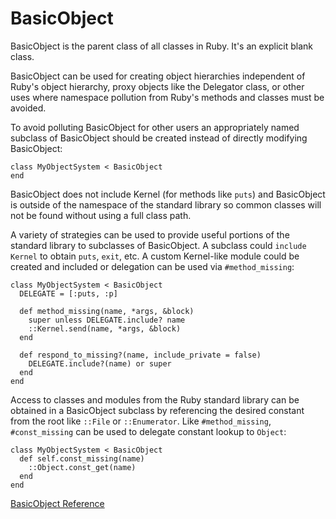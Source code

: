 # BasicObject

BasicObject is the parent class of all classes in Ruby.  It's an explicit
blank class.

BasicObject can be used for creating object hierarchies independent of Ruby's
object hierarchy, proxy objects like the Delegator class, or other uses where
namespace pollution from Ruby's methods and classes must be avoided.

To avoid polluting BasicObject for other users an appropriately named subclass
of BasicObject should be created instead of directly modifying BasicObject:

    class MyObjectSystem < BasicObject
    end

BasicObject does not include Kernel (for methods like `puts`) and BasicObject
is outside of the namespace of the standard library so common classes will not
be found without using a full class path.

A variety of strategies can be used to provide useful portions of the standard
library to subclasses of BasicObject.  A subclass could `include Kernel` to
obtain `puts`, `exit`, etc.  A custom Kernel-like module could be created and
included or delegation can be used via `#method_missing`:

    class MyObjectSystem < BasicObject
      DELEGATE = [:puts, :p]

      def method_missing(name, *args, &block)
        super unless DELEGATE.include? name
        ::Kernel.send(name, *args, &block)
      end

      def respond_to_missing?(name, include_private = false)
        DELEGATE.include?(name) or super
      end
    end

Access to classes and modules from the Ruby standard library can be obtained
in a BasicObject subclass by referencing the desired constant from the root
like `::File` or `::Enumerator`. Like `#method_missing`, `#const_missing` can be
used to delegate constant lookup to `Object`:

    class MyObjectSystem < BasicObject
      def self.const_missing(name)
        ::Object.const_get(name)
      end
    end

[BasicObject Reference](http://ruby-doc.org/core-2.5.0/BasicObject.html)
